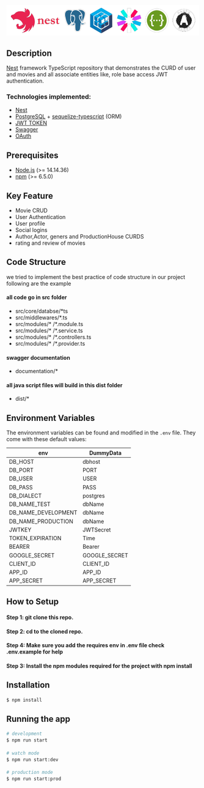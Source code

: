 


![Nest](uploads/logo.png)
## Description

[Nest](https://github.com/nestjs/nest) framework TypeScript repository that demonstrates the CURD of user and movies and all associate entities like, role base access JWT authentication.

### Technologies implemented:
-   [Nest](https://Nestjs.io/)
-   [PostgreSQL](https://www.postgresql.org/) + [sequelize-typescript](https://github.com/RobinBuschmann/sequelize-typescript) (ORM)
-   [JWT TOKEN](https://jwt.io/)
-   [Swagger](https://swagger.io/)
-   [OAuth](https://oauth.net/)

## Prerequisites

-   [Node.js](https://nodejs.org/) (>= 14.14.36)
-   [npm](https://www.npmjs.com/) (>= 6.5.0)


## Key Feature
- Movie CRUD
- User Authentication
- User profile
- Social logins
- Author,Actor, geners and ProductionHouse CURDS
- rating and review of movies

## Code Structure
  we tried to implement the best practice of code structure in our project following are the example
 
 #### all code go in src folder
  - src/core/databse/*ts
  - src/middlewares/*.ts
  - src/modules/* /*.module.ts
  - src/modules/* /*.service.ts
  - src/modules/* /*.controllers.ts
  - src/modules/* /*.provider.ts
 #### swagger documentation 
  - documentation/*
 #### all java script files will build in this dist folder
  - dist/*

## Environment Variables

The environment variables can be found and modified in the `.env` file. They come with these default values:

| env             |     DummyData      |
|---------------------|---------------|
| DB_HOST             | dbhost        |
| DB_PORT             | PORT          |
| DB_USER             | USER|
| DB_PASS             | PASS  |
| DB_DIALECT          | postgres      |
| DB_NAME_TEST        | dbName        |
| DB_NAME_DEVELOPMENT | dbName        |
| DB_NAME_PRODUCTION  | dbName        |
| JWTKEY              | JWTSecret        |
| TOKEN_EXPIRATION    | Time         |
| BEARER              | Bearer        |
| GOOGLE_SECRET       | GOOGLE_SECRET |
| CLIENT_ID           | CLIENT_ID     |
| APP_ID              | APP_ID        |
| APP_SECRET          | APP_SECRET    |


## How to Setup

#### Step 1: git clone this repo.

#### Step 2: cd to the cloned repo.

#### Step 4: Make sure you add the requires env in .env file check .env.example for help

#### Step 3: Install the npm modules required for the project with npm install


## Installation

```bash
$ npm install
```

## Running the app

```bash
# development
$ npm run start

# watch mode
$ npm run start:dev

# production mode
$ npm run start:prod
```



